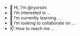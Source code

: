 - 👋 Hi, I’m @ryorsini
- 👀 I’m interested in ...
- 🌱 I’m currently learning ...
- 💞️ I’m looking to collaborate on ...
- 📫 How to reach me ...

<!---
ryorsini/ryorsini is a ✨ special ✨ repository because its `README.md` (this file) appears on your GitHub profile.
You can click the Preview link to take a look at your changes.
--->
